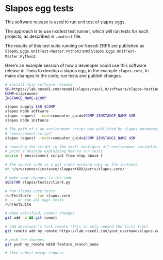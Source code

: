 # Slapos egg tests

This software release is used to run unit test of slapos eggs.

The approach is to use nxdtest test runner, which will run tests for each
projects, as described in `.nxdtest` file.

The results of this test suite running on Nexedi ERP5 are published as
`SlapOS.Eggs.UnitTest-Master.Python3` and `SlapOS.Eggs.UnitTest-Master.Python2`.


Here's an example session of how a developer could use this software release in
Theia to develop a slapos egg, in the example `slapos.core`, to make
changes to the code, run tests and publish changes.

```bash
# install this software release
SR=https://lab.nexedi.com/nexedi/slapos/raw/1.0/software/slapos-testing/software.cfg
COMP=slaprunner
INSTANCE_NAME=$COMP

slapos supply $SR $COMP
slapos node software
slapos request --node=computer_guid=$COMP $INSTANCE_NAME $SR
slapos node instance

# The path of a an environment script was published by slapos parameters, as
# "environment-script"
slapos request --node=computer_guid=$COMP $INSTANCE_NAME $SR

# sourcing the script in the shell configure all environment variables and
# print a message explaining how to run tests
source ( environment script from step above )

# The source code is a git clone working copy on the instance
cd ~/srv/runner/instance/slappartXXX/parts/slapos.core/

# make some changes to the code
$EDITOR slapos/tests/client.py

# run slapos.core tests
runTestSuite --run slapos.core
# ... or run all eggs tests
runTestSuite

# when satisfied, commit changes
git add -p && git commit

# add developer's fork remote (this is only needed the first time)
git remote add my_remote https://lab.nexedi.com/your_username/slapos.core.git/

# push the changes
git push my_remote HEAD:feature_branch_name

# then submit merge request
```
